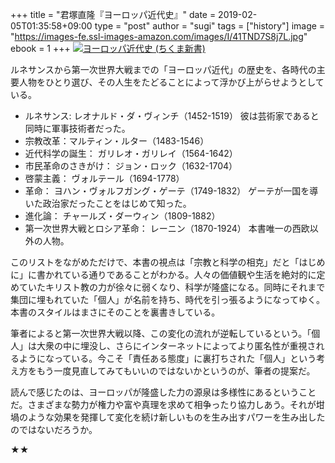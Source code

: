 +++
title = "君塚直隆『ヨーロッパ近代史』"
date = 2019-02-05T01:35:58+09:00
type = "post"
author = "sugi"
tags = ["history"]
image = "https://images-fe.ssl-images-amazon.com/images/I/41TND7S8j7L.jpg"
ebook = 1
+++
<a href="http://www.amazon.co.jp/exec/obidos/ASIN/4480071881/chezsugi-22/ref=nosim/" name="amazletlink" target="_blank"><img src="https://images-fe.ssl-images-amazon.com/images/I/41TND7S8j7L.jpg" alt="ヨーロッパ近代史 (ちくま新書)" style="border: none;" class="alignleft" /></a>

ルネサンスから第一次世界大戦までの「ヨーロッパ近代」の歴史を、各時代の主要人物をひとり選び、その人生をたどることによって浮かび上がらせようとしている。

- ルネサンス: レオナルド・ダ・ヴィンチ（1452-1519） 彼は芸術家であると同時に軍事技術者だった。
- 宗教改革：マルティン・ルター（1483-1546）
- 近代科学の誕生： ガリレオ・ガリレイ（1564-1642）
- 市民革命のさきがけ： ジョン・ロック（1632-1704）
- 啓蒙主義： ヴォルテール（1694-1778）
- 革命： ヨハン・ヴォルフガング・ゲーテ（1749-1832） ゲーテが一国を導いた政治家だったことをはじめて知った。
- 進化論： チャールズ・ダーウィン（1809-1882）
- 第一次世界大戦とロシア革命： レーニン（1870-1924） 本書唯一の西欧以外の人物。

このリストをながめただけで、本書の視点は「宗教と科学の相克」だと「はじめに」に書かれている通りであることがわかる。人々の価値観や生活を絶対的に定めていたキリスト教の力が徐々に弱くなり、科学が隆盛になる。同時にそれまで集団に埋もれていた「個人」が名前を持ち、時代を引っ張るようになってゆく。本書のスタイルはまさにそのことを裏書きしている。

筆者によると第一次世界大戦以降、この変化の流れが逆転しているという。「個人」は大衆の中に埋没し、さらにインターネットによってより匿名性が重視されるようになっている。今こそ「責任ある態度」に裏打ちされた「個人」という考え方をもう一度見直してみてもいいのではないかというのが、筆者の提案だ。

読んで感じたのは、ヨーロッパが隆盛した力の源泉は多様性にあるということだ。さまざまな勢力が権力や富や真理を求めて相争ったり協力しあう。それが坩堝のような効果を発揮して変化を続け新しいものを生み出すパワーを生み出したのではないだろうか。

★★